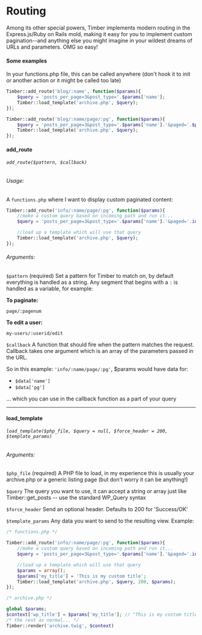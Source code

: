 # Routing

Among its other special powers, Timber implements modern routing in the Express.js/Ruby on Rails mold, making it easy for you to implement custom pagination--and anything else you might imagine in your wildest dreams of URLs and parameters. OMG so easy!

#### Some examples
In your functions.php file, this can be called anywhere (don't hook it to init or another action or it might be called too late)
```php
Timber::add_route('blog/:name', function($params){
	$query = 'posts_per_page=3&post_type='.$params['name'];
	Timber::load_template('archive.php', $query);
});

Timber::add_route('blog/:name/page/:pg', function($params){
	$query = 'posts_per_page=3&post_type='.$params['name'].'&paged='.$params['pg'];
	Timber::load_template('archive.php', $query);
});
```

#### add_route
###### `add_route($pattern, $callback)`

###### Usage:
A `functions.php` where I want to display custom paginated content:

```php
Timber::add_route('info/:name/page/:pg', function($params){
	//make a custom query based on incoming path and run it...
	$query = 'posts_per_page=3&post_type='.$params['name'].'&paged='.intval($params['pg']);

	//load up a template which will use that query
	Timber::load_template('archive.php', $query);
});
```

###### Arguments:

`$pattern` (required)
Set a pattern for Timber to match on, by default everything is handled as a string. Any segment that begins with a `:` is handled as a variable, for example:

**To paginate:**
```
page/:pagenum
```

**To edit a user:**
```
my-users/:userid/edit
```

`$callback`
A function that should fire when the pattern matches the request. Callback takes one argument which is an array of the parameters passed in the URL.

So in this example: `'info/:name/page/:pg'`, $params would have data for:
* `$data['name']`
* `$data['pg']`

... which you can use in the callback function as a part of your query

* * *

#### load_template
###### `load_template($php_file, $query = null, $force_header = 200, $template_params)`

###### Arguments:

`$php_file` (required)
A PHP file to load, in my experience this is usually your archive.php or a generic listing page (but don't worry it can be anything!)

`$query`
The query you want to use, it can accept a string or array just like Timber::get_posts -- use the standard WP_Query syntax

`$force_header`
Send an optional header. Defaults to 200 for 'Success/OK'

`$template_params`
Any data you want to send to the resulting view. Example:

```php
/* functions.php */

Timber::add_route('info/:name/page/:pg', function($params){
	//make a custom query based on incoming path and run it...
	$query = 'posts_per_page=3&post_type='.$params['name'].'&paged='.intval($params['pg']);

	//load up a template which will use that query
	$params = array();
	$params['my_title'] = 'This is my custom title';
	Timber::load_template('archive.php', $query, 200, $params);
});
```

```php
/* archive.php */

global $params;
$context['wp_title'] = $params['my_title']; // "This is my custom title"
/* the rest as normal... */
Timber::render('archive.twig', $context)
```
